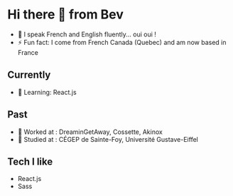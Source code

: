 # Hi there 👋 from Bev
- 💬 I speak French and English fluently... oui oui ! 
- ⚡ Fun fact: I come from French Canada (Quebec) and am now based in France

## Currently
- 🌱 Learning: React.js

## Past
- 🔭 Worked at : DreaminGetAway, Cossette, Akinox
- 🌱 Studied at : CÉGEP de Sainte-Foy, Université Gustave-Eiffel

## Tech I like
- React.js
- Sass


<!--
**webeverly/webeverly** is a ✨ _special_ ✨ repository because its `README.md` (this file) appears on your GitHub profile.

- 👯 I’m looking to collaborate on ...
- 🤔 I’m looking for help with ...
- 📫 How to reach me: ...
- 😄 Pronouns: ...
-->
